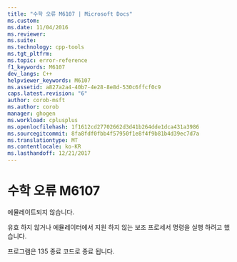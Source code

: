 ```yaml
---
title: "수학 오류 M6107 | Microsoft Docs"
ms.custom: 
ms.date: 11/04/2016
ms.reviewer: 
ms.suite: 
ms.technology: cpp-tools
ms.tgt_pltfrm: 
ms.topic: error-reference
f1_keywords: M6107
dev_langs: C++
helpviewer_keywords: M6107
ms.assetid: a827a2a4-40b7-4e28-8e8d-530c6ffcf0c9
caps.latest.revision: "6"
author: corob-msft
ms.author: corob
manager: ghogen
ms.workload: cplusplus
ms.openlocfilehash: 1f1612cd27702662d3d41b264dde1dca431a3986
ms.sourcegitcommit: 8fa8fdf0fbb4f57950f1e8f4f9b81b4d39ec7d7a
ms.translationtype: MT
ms.contentlocale: ko-KR
ms.lasthandoff: 12/21/2017
---
```

# <a name="math-error-m6107"></a>수학 오류 M6107
에뮬레이트되지 않습니다.  
  
 유효 하지 않거나 에뮬레이터에서 지원 하지 않는 보조 프로세서 명령을 실행 하려고 했습니다.  
  
 프로그램은 135 종료 코드로 종료 됩니다.